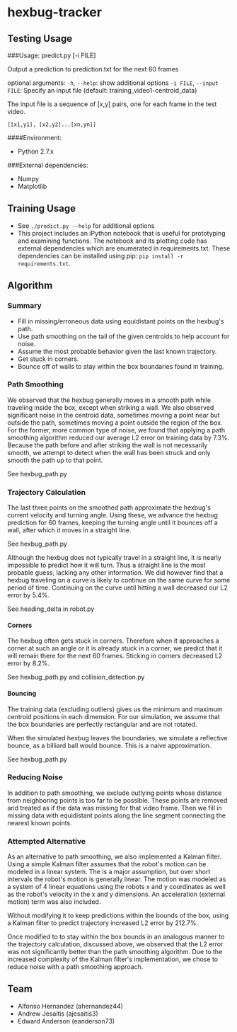 hexbug-tracker
==============

Testing Usage
-------------

###Usage:
predict.py [-i FILE]

Output a prediction to prediction.txt for the next 60 frames


optional arguments:
  `-h`, `--help`:            show additional options
  `-i FILE`, `--input FILE`: Specify an input file (default: training\_video1-centroid\_data)

The input file is a sequence of [x,y] pairs, one for each frame in the test video.

```
[[x1,y1], [x2,y2]...[xn,yn]]
```

####Environment:
* Python 2.7.x

###External dependencies:
* Numpy
* Matplotlib

Training Usage
--------------

* See `./predict.py --help` for additional options
* This project includes an iPython notebook that is useful for prototyping and
  examining functions. The notebook and its plotting code has external
  dependencies which are enumerated in requirements.txt. These dependencies can
  be installed using pip: `pip install -r requirements.txt`.

Algorithm
---------

### Summary

* Fill in missing/erroneous data using equidistant points on the hexbug's path.
* Use path smoothing on the tail of the given centroids to help account for noise.
* Assume the most probable behavior given the last known trajectory.
* Get stuck in corners.
* Bounce off of walls to stay within the box boundaries found in training.

### Path Smoothing

We observed that the hexbug generally moves in a smooth path while traveling
inside the box, except when striking a wall. We also observed significant noise
in the centroid data, sometimes moving a point near but outside the path,
sometimes moving a point outside the region of the box. For the former, more
common type of noise, we found that applying a path smoothing algorithm reduced
our average L2 error on training data by 7.3%. Because the path before and after
striking the wall is not necessarily smooth, we attempt to detect when the wall
has been struck and only smooth the path up to that point.

See hexbug\_path.py

### Trajectory Calculation

The last three points on the smoothed path approximate the hexbug's current
velocity and turning angle. Using these, we advance the hexbug prediction for 60
frames, keeping the turning angle until it bounces off a wall, after which it
moves in a straight line.

See hexbug\_path.py

Although the hexbug does not typically travel in a straight line, it is nearly
impossible to predict how it will turn. Thus a straight line is the most
probable guess, lacking any other information. We did however find that a hexbug
traveling on a curve is likely to continue on the same curve for some period of
time. Continuing on the curve until hitting a wall decreased our L2 error by 5.4%.

See heading\_delta in robot.py

#### Corners

The hexbug often gets stuck in corners. Therefore when it approaches a corner at
such an angle or it is already stuck in a corner, we predict that it will remain
there for the next 60 frames. Sticking in corners decreased L2 error by 8.2%.

See hexbug\_path.py and collision\_detection.py

#### Bouncing

The training data (excluding outliers) gives us the minimum and maximum centroid
positions in each dimension. For our simulation, we assume that the box
boundaries are perfectly rectangular and are not rotated.

When the simulated hexbug leaves the boundaries, we simulate a reflective
bounce, as a billiard ball would bounce. This is a naive approximation.

See hexbug\_path.py

### Reducing Noise

In addition to path smoothing, we exclude outlying points whose distance from
neighboring points is too far to be possible. These points are removed and
treated as if the data was missing for that video frame. Then we fill in missing
data with equidistant points along the line segment connecting the nearest known
points.

### Attempted Alternative

As an alternative to path smoothing, we also implemented a Kalman filter. Using
a simple Kalman filter assumes that the robot's motion can be modeled in a
linear system. The is a major assumption, but over short intervals the robot's
motion is generally linear. The motion was modeled as a system of 4 linear
equations using the robots x and y coordinates as well as the robot's velocity
in the x and y dimensions. An acceleration (external motion) term  was also
included.

Without modifying it to keep predictions within the bounds of the box, using a
Kalman filter to predict trajectory increased L2 error by 212.7%.

Once modified to to stay within the box bounds in an analogous manner to the
trajectory calculation, discussed above, we observed that the L2 error was not
significantly better than the path smoothing algorithm. Due to the increased
complexity of the Kalman filter's implementation, we chose to reduce noise with
a path smoothing approach.

Team
----

* Alfonso Hernandez (ahernandez44)
* Andrew Jesaitis (ajesaitis3)
* Edward Anderson (eanderson73)
